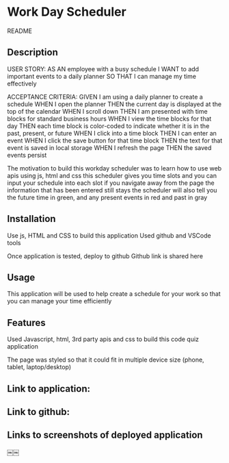 # Work Day Scheduler 
README 


## Description

USER STORY:
AS AN employee with a busy schedule
I WANT to add important events to a daily planner
SO THAT I can manage my time effectively

ACCEPTANCE CRITERIA:
GIVEN I am using a daily planner to create a schedule
WHEN I open the planner
THEN the current day is displayed at the top of the calendar
WHEN I scroll down
THEN I am presented with time blocks for standard business hours
WHEN I view the time blocks for that day
THEN each time block is color-coded to indicate whether it is in the past, present, or future
WHEN I click into a time block
THEN I can enter an event
WHEN I click the save button for that time block
THEN the text for that event is saved in local storage
WHEN I refresh the page
THEN the saved events persist

The motivation to build this workday scheduler was to learn how to use web apis using js, html and css
this scheduler gives you time slots and you can input your schedule into each slot
if you navigate away from the page the information that has been entered still stays
the scheduler will also tell you the future time in green, and any present events in red and past in gray

## Installation

Use js, HTML and CSS to build this application
Used github and VSCode tools

Once application is tested, deploy to github
Github link is shared here


## Usage

This application will be used to help create a schedule for your work so that you can manage your time efficiently 


## Features

Used Javascript, html, 3rd party apis and css to build this code quiz application 

The page was styled so that it could fit in multiple device size (phone, tablet, laptop/desktop) 


## Link to application: 
   
   
## Link to github: 
   

## Links to screenshots of deployed application
￼￼
   
